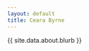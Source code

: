 ```yaml
---
layout: default
title: Ceara Byrne
---
```


{{ site.data.about.blurb }}

<!-- <h1>My Story</h1>

{{ site.data.about.story }} -->

